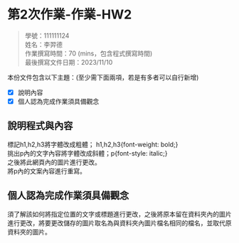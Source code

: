# 第2次作業-作業-HW2
>
>學號：111111124
><br />
>姓名：李羿德
><br />
>作業撰寫時間：70 (mins，包含程式撰寫時間)
><br />
>最後撰寫文件日期：2023/11/10
>

本份文件包含以下主題：(至少需下面兩項，若是有多者可以自行新增)
- [x] 說明內容
- [x] 個人認為完成作業須具備觀念

## 說明程式與內容
標記h1,h2,h3將字體改成粗體； h1,h2,h3{font-weight: bold;}<br>
挑出p內的文字內容將字體改成斜體；p{font-style: italic;}<br>
之後將此網頁內的圖片進行更改。<br>
將p內的文案內容進行重寫。<br>

## 個人認為完成作業須具備觀念

須了解該如何將指定位置的文字或標題進行更改，之後將原本留在資料夾內的圖片進行更改，將要更改儲存的圖片取名為與資料夾內圖片檔名相同的檔名，並取代原資料夾的圖片。